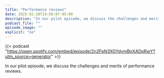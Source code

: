 ```yaml
---
title: "Performance reviews"
date: 2025-02-20T14:56:07-05:00
description: "In our pilot episode, we discuss the challenges and merits of performance reviews."
podcast_file: ""
episode_image: ""
explicit: "no"
---
```


{{< podcast "https://open.spotify.com/embed/episode/2n2FpN3XGYdymBnXADpRwY?utm_source=generator" >}}
 
In our pilot episode, we discuss the challenges and merits of performance reviews.
